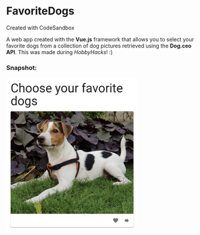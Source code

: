 # FavoriteDogs
Created with CodeSandbox

A web app created with the **Vue.js** framework that allows you to select your favorite dogs from a collection of dog pictures retrieved using the **Dog.ceo API**. This was made during *HobbyHacks*! :) 

### Snapshot: 
<img src="dogApp_ss.png" width=350>

